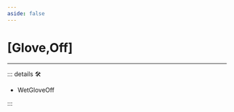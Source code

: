 ```yaml
---
aside: false
---
```

# <py>[Glove,Off]</py>

---

<!-- =================================================== -->
<!-- =================================================== -->
<!-- =================================================== -->
<!-- =================================================== -->
<!-- =================================================== -->
::: details 🛠

- WetGloveOff

:::
